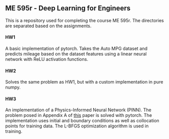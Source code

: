 ## ME 595r - Deep Learning for Engineers

This is a repository used for completing the course ME 595r.
The directories are separated based on the assignments.

#### HW1
A basic implementation of pytorch. Takes the Auto MPG dataset and predicts mileage based on the dataset features using a linear neural network with ReLU activation functions.


#### HW2
Solves the same problem as HW1, but with a custom implementation in pure numpy.


#### HW3
An implementation of a Physics-Informed Neural Network (PINN). The problem posed in Appendix A of [this](https://doi.org/10.1016/j.jcp.2018.10.045) paper is solved with pytorch.
The implementation uses initial and boundary conditions as well as collocation points for training data. The L-BFGS optimization algorithm is used in training.
